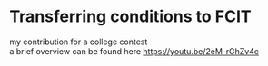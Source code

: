 # Transferring conditions to FCIT
 my contribution for a college contest<br/>
a brief overview can be found here https://youtu.be/2eM-rGhZv4c
